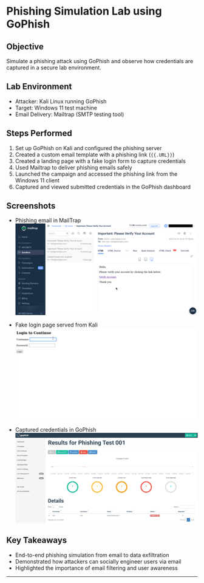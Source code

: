 # Phishing Simulation Lab using GoPhish

## Objective
Simulate a phishing attack using GoPhish and observe how credentials are captured in a secure lab environment.

## Lab Environment
- Attacker: Kali Linux running GoPhish
- Target: Windows 11 test machine
- Email Delivery: Mailtrap (SMTP testing tool)

## Steps Performed

1. Set up GoPhish on Kali and configured the phishing server
2. Created a custom email template with a phishing link (`{{.URL}}`)
3. Created a landing page with a fake login form to capture credentials
4. Used Mailtrap to deliver phishing emails safely
5. Launched the campaign and accessed the phishing link from the Windows 11 client
6. Captured and viewed submitted credentials in the GoPhish dashboard

## Screenshots
- Phishing email in MailTrap
![Phishing email in Mailtrap](MailTrap.png)

- Fake login page served from Kali
![Fake login page served from Kali](fakelandingpage.png)

- Captured credentials in GoPhish
![Captured credentials in GoPhish](PhishingTestResults.png)

## Key Takeaways
- End-to-end phishing simulation from email to data exfiltration
- Demonstrated how attackers can socially engineer users via email
- Highlighted the importance of email filtering and user awareness

---
